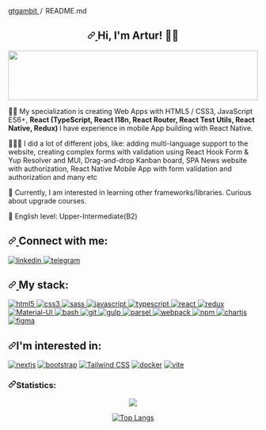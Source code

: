 <div class="Box-body p-4">
  <div class="d-flex flex-justify-between">
    <div class="text-mono text-small mb-3">
      <a href="/gtgambit/gtgambit" class="no-underline Link--primary">
        gtgambit
      </a>
      <span class="color-fg-muted d-inline-block" style="padding: 0px 2px">
        /
      </span>
      README<span class="color-fg-muted">.md</span>
    </div>
  </div>
  <article class="markdown-body entry-content container-lg f5" itemprop="text">
    <h2 align="center" dir="auto">
      <a
        id="user-content-hi-im-artur-"
        class="anchor"
        aria-hidden="true"
        href="#hi-im-artur-">
        <svg
          class="octicon octicon-link"
          viewBox="0 0 16 16"
          version="1.1"
          width="16"
          height="16"
          aria-hidden="true">
          <path d="m7.775 3.275 1.25-1.25a3.5 3.5 0 1 1 4.95 4.95l-2.5 2.5a3.5 3.5 0 0 1-4.95 0 .751.751 0 0 1 .018-1.042.751.751 0 0 1 1.042-.018 1.998 1.998 0 0 0 2.83 0l2.5-2.5a2.002 2.002 0 0 0-2.83-2.83l-1.25 1.25a.751.751 0 0 1-1.042-.018.751.751 0 0 1-.018-1.042Zm-4.69 9.64a1.998 1.998 0 0 0 2.83 0l1.25-1.25a.751.751 0 0 1 1.042.018.751.751 0 0 1 .018 1.042l-1.25 1.25a3.5 3.5 0 1 1-4.95-4.95l2.5-2.5a3.5 3.5 0 0 1 4.95 0 .751.751 0 0 1-.018 1.042.751.751 0 0 1-1.042.018 1.998 1.998 0 0 0-2.83 0l-2.5 2.5a1.998 1.998 0 0 0 0 2.83Z"></path>
        </svg>
      </a>
      Hi, I'm Artur!
      <g-emoji
        class="g-emoji"
        alias="man_technologist"
        fallback-src="https://github.githubassets.com/images/icons/emoji/unicode/1f468-1f4bb.png">
        👨‍💻
      </g-emoji>
    </h2>
    <p dir="auto">
      <a
        target="_blank"
        rel="noopener noreferrer nofollow"
        href="https://raw.githubusercontent.com/matfantinel/matfantinel/master/waves.svg">
        <img
          src="https://raw.githubusercontent.com/matfantinel/matfantinel/master/waves.svg"
          width="100%"
          height="100"
          style="max-width: 100%"
          id="exifviewer-img-1"
          exifid="-1014432983"
          oldsrc="https://raw.githubusercontent.com/matfantinel/matfantinel/master/waves.svg"
        />
      </a>
    </p>
    <p dir="auto">
      ✍🏼 My specialization is creating Web Apps with HTML5 / CSS3, JavaScript
      ES6+,
      <strong>
        React (TypeScript, React I18n, React Router, React Test Utils, React
        Native, Redux)
      </strong>
      I have experience in mobile App building with React Native.
    </p>
    <p dir="auto">
      👷🏼‍♂️ I did a lot of different jobs, like: adding multi-language support to the website, creating complex forms with validation using React Hook Form & Yup Resolver and MUI, Drag-and-drop Kanban  board, SPA News website with authorization, React Native Mobile App with form validation and authorization and many etc
    </p>
    <p dir="auto">
      <g-emoji
        class="g-emoji"
        alias="brain"
        fallback-src="https://github.githubassets.com/images/icons/emoji/unicode/1f9e0.png">
        🧠
      </g-emoji>
      Currently, I am interested in learning other frameworks/libraries. Curious
      about upgrade courses.
    </p>
    <p dir="auto">
      <g-emoji
        class="g-emoji"
        alias="tongue"
        fallback-src="https://github.githubassets.com/images/icons/emoji/unicode/1f445.png">
        👅
      </g-emoji>
      English level: Upper-Intermediate(B2)
    </p>
    <h2 align="left" dir="auto">
      <a
        id="user-content-connect-with-me"
        class="anchor"
        aria-hidden="true"
        href="#connect-with-me">
        <svg
          class="octicon octicon-link"
          viewBox="0 0 16 16"
          version="1.1"
          width="16"
          height="16"
          aria-hidden="true">
          <path d="m7.775 3.275 1.25-1.25a3.5 3.5 0 1 1 4.95 4.95l-2.5 2.5a3.5 3.5 0 0 1-4.95 0 .751.751 0 0 1 .018-1.042.751.751 0 0 1 1.042-.018 1.998 1.998 0 0 0 2.83 0l2.5-2.5a2.002 2.002 0 0 0-2.83-2.83l-1.25 1.25a.751.751 0 0 1-1.042-.018.751.751 0 0 1-.018-1.042Zm-4.69 9.64a1.998 1.998 0 0 0 2.83 0l1.25-1.25a.751.751 0 0 1 1.042.018.751.751 0 0 1 .018 1.042l-1.25 1.25a3.5 3.5 0 1 1-4.95-4.95l2.5-2.5a3.5 3.5 0 0 1 4.95 0 .751.751 0 0 1-.018 1.042.751.751 0 0 1-1.042.018 1.998 1.998 0 0 0-2.83 0l-2.5 2.5a1.998 1.998 0 0 0 0 2.83Z"></path>
        </svg>
      </a>
      Connect with me:
    </h2>
    <p align="left" dir="auto">
      <a
        href="https://www.linkedin.com/in/artur-kononov-92b2a025b/"
        rel="nofollow">
        <img
          src="https://camo.githubusercontent.com/714c7b251906b02133a3da39491bdeb272f7e3fbec923dbc6d39a5987e8d33d1/68747470733a2f2f696d672e736869656c64732e696f2f62616467652f4c696e6b6564696e2d626c75653f6c6f676f3d6c696e6b6564696e267374796c653d666f722d7468652d6261646765"
          alt="linkedin"
          title="Linkedin"
          data-canonical-src="https://img.shields.io/badge/Linkedin-blue?logo=linkedin&amp;style=for-the-badge"
          style="max-width: 100%"
          id="exifviewer-img-4"
          exifid="-390960429"
          oldsrc="https://camo.githubusercontent.com/714c7b251906b02133a3da39491bdeb272f7e3fbec923dbc6d39a5987e8d33d1/68747470733a2f2f696d672e736869656c64732e696f2f62616467652f4c696e6b6564696e2d626c75653f6c6f676f3d6c696e6b6564696e267374796c653d666f722d7468652d6261646765"
        />
      </a>
      <a href="https://t.me/gtgambit" rel="nofollow">
        <img
          src="https://camo.githubusercontent.com/f9b042c3014785b4d4bc3b2f6a9a131a9c61e15acdb06f4ebf4d072c9db078db/68747470733a2f2f696d672e736869656c64732e696f2f62616467652f54656c656772616d2d3535353f6c6f676f3d74656c656772616d267374796c653d666f722d7468652d6261646765"
          alt="telegram"
          title="Telegram"
          data-canonical-src="https://img.shields.io/badge/Telegram-555?logo=telegram&amp;style=for-the-badge"
          style="max-width: 100%"
          id="exifviewer-img-7"
          exifid="1861445782"
          oldsrc="https://camo.githubusercontent.com/f9b042c3014785b4d4bc3b2f6a9a131a9c61e15acdb06f4ebf4d072c9db078db/68747470733a2f2f696d672e736869656c64732e696f2f62616467652f54656c656772616d2d3535353f6c6f676f3d74656c656772616d267374796c653d666f722d7468652d6261646765"
        />
      </a>
    </p>
    <h2 align="left" dir="auto">
      <a
        id="user-content-my-stack"
        class="anchor"
        aria-hidden="true"
        href="#my-stack">
        <svg
          class="octicon octicon-link"
          viewBox="0 0 16 16"
          version="1.1"
          width="16"
          height="16"
          aria-hidden="true">
          <path d="m7.775 3.275 1.25-1.25a3.5 3.5 0 1 1 4.95 4.95l-2.5 2.5a3.5 3.5 0 0 1-4.95 0 .751.751 0 0 1 .018-1.042.751.751 0 0 1 1.042-.018 1.998 1.998 0 0 0 2.83 0l2.5-2.5a2.002 2.002 0 0 0-2.83-2.83l-1.25 1.25a.751.751 0 0 1-1.042-.018.751.751 0 0 1-.018-1.042Zm-4.69 9.64a1.998 1.998 0 0 0 2.83 0l1.25-1.25a.751.751 0 0 1 1.042.018.751.751 0 0 1 .018 1.042l-1.25 1.25a3.5 3.5 0 1 1-4.95-4.95l2.5-2.5a3.5 3.5 0 0 1 4.95 0 .751.751 0 0 1-.018 1.042.751.751 0 0 1-1.042.018 1.998 1.998 0 0 0-2.83 0l-2.5 2.5a1.998 1.998 0 0 0 0 2.83Z"></path>
        </svg>
      </a>
      My stack:
    </h2>
    <p align="left" dir="auto">
      <a
        href="https://developer.mozilla.org/en-US/docs/Web/HTML"
        rel="nofollow">
        <img
          src="https://camo.githubusercontent.com/8280104c77ff20e7b7cd51e275376ad2bc440ae211591f104451602fec5b17bc/68747470733a2f2f696d672e736869656c64732e696f2f62616467652f48544d4c352d3535353f6c6f676f3d68746d6c35267374796c653d666f722d7468652d6261646765"
          alt="html5"
          title="HTML5"
          data-canonical-src="https://img.shields.io/badge/HTML5-555?logo=html5&amp;style=for-the-badge"
          style="max-width: 100%"
        />
      </a>
      <a href="https://developer.mozilla.org/en-US/docs/Web/CSS" rel="nofollow">
        <img
          src="https://camo.githubusercontent.com/5d85c606f28faffaf6111880f71940f4f2c05011c219f39f3d5020bd946e9715/68747470733a2f2f696d672e736869656c64732e696f2f62616467652f435353332d3535353f6c6f676f3d63737333266c6f676f436f6c6f723d313537324236267374796c653d666f722d7468652d6261646765"
          alt="css3"
          title="CSS3"
          data-canonical-src="https://img.shields.io/badge/CSS3-555?logo=css3&amp;logoColor=1572B6&amp;style=for-the-badge"
          style="max-width: 100%"
        />
      </a>
      <a href="https://sass-lang.com" rel="nofollow">
        <img
          src="https://camo.githubusercontent.com/cfbf88a0157b6a99a086a12044a9b4abc4ba1f1222c1b882e0e83218c35cf5d8/68747470733a2f2f696d672e736869656c64732e696f2f62616467652f534153532d3535353f6c6f676f3d73617373267374796c653d666f722d7468652d6261646765"
          alt="sass"
          title="SASS"
          data-canonical-src="https://img.shields.io/badge/SASS-555?logo=sass&amp;style=for-the-badge"
          style="max-width: 100%"
        />
      </a>
      <a
        href="https://developer.mozilla.org/en-US/docs/Web/JavaScript"
        rel="nofollow">
        <img
          src="https://camo.githubusercontent.com/5180c7c420fbbc4ac7ec511899f5f6b84eef10ab0f8c0003f044c51f7731fd7b/68747470733a2f2f696d672e736869656c64732e696f2f62616467652f4a6176617363726970742d3535353f6c6f676f3d6a617661736372697074267374796c653d666f722d7468652d6261646765"
          alt="javascript"
          title="javascript"
          data-canonical-src="https://img.shields.io/badge/Javascript-555?logo=javascript&amp;style=for-the-badge"
          style="max-width: 100%"
        />
      </a>
      <a href="https://www.typescriptlang.org/" rel="nofollow">
        <img
          src="https://camo.githubusercontent.com/d9e62f165f5d93533c56854257c47f92451e3fbe9ccb5e2c45b55db2d13780a1/68747470733a2f2f696d672e736869656c64732e696f2f62616467652f547970657363726970742d3535353f6c6f676f3d74797065736372697074267374796c653d666f722d7468652d6261646765"
          alt="typescript"
          title="TypeScript"
          data-canonical-src="https://img.shields.io/badge/Typescript-555?logo=typescript&amp;style=for-the-badge"
          style="max-width: 100%"
        />
      </a>
      <a href="https://reactjs.org/" rel="nofollow">
        <img
          src="https://camo.githubusercontent.com/7b2e0c7d90ca13887995364d1986836140a50fd320619164fcb8ab2234062f10/68747470733a2f2f696d672e736869656c64732e696f2f62616467652f52656163742d3535353f6c6f676f3d7265616374267374796c653d666f722d7468652d6261646765"
          alt="react"
          title="react"
          data-canonical-src="https://img.shields.io/badge/React-555?logo=react&amp;style=for-the-badge"
          style="max-width: 100%"
        />
      </a>
      <a href="https://react-redux.js.org/" rel="nofollow">
        <img
          src="https://camo.githubusercontent.com/714cc688154a2c6adadf729023259fc2fc0198294b7372a1609f58beb01ab396/68747470733a2f2f696d672e736869656c64732e696f2f62616467652f52656475782d3535353f6c6f676f3d7265647578266c6f676f436f6c6f723d373634414243267374796c653d666f722d7468652d6261646765"
          alt="redux"
          title="redux"
          data-canonical-src="https://img.shields.io/badge/Redux-555?logo=redux&amp;logoColor=764ABC&amp;style=for-the-badge"
          style="max-width: 100%"
        />
      </a>
      <a href="https://material-ui.com/" rel="nofollow">
        <img
          src="https://camo.githubusercontent.com/ec38a46416e38ba39fb2861ba67bf25b3c3e8a3d05a87f0fe11546d9025ce19c/68747470733a2f2f696d672e736869656c64732e696f2f62616467652f6d6174657269616c5f75692d3535353f6c6f676f3d6d6174657269616c64657369676e267374796c653d666f722d7468652d6261646765"
          alt="Material-UI"
          title="Material-UI"
          data-canonical-src="https://img.shields.io/badge/material_ui-555?logo=materialdesign&amp;style=for-the-badge"
          style="max-width: 100%"
        />
      </a>
      <a href="https://www.gnu.org/software/bash/" rel="nofollow">
        <img
          src="https://camo.githubusercontent.com/23cc7de1729ff4d608669d297f72a842db4b7646c959240f004ff17934fc1e40/68747470733a2f2f696d672e736869656c64732e696f2f62616467652f426173682d3535353f6c6f676f3d676e7562617368267374796c653d666f722d7468652d6261646765"
          alt="bash"
          title="Bash"
          data-canonical-src="https://img.shields.io/badge/Bash-555?logo=gnubash&amp;style=for-the-badge"
          style="max-width: 100%"
        />
      </a>
      <a href="https://git-scm.com/" rel="nofollow">
        <img
          src="https://camo.githubusercontent.com/d390b682cfae5596c7085fe5192c69ba39dffa89b374e72877564bc6a4733916/68747470733a2f2f696d672e736869656c64732e696f2f62616467652f4769742d3535353f6c6f676f3d676974267374796c653d666f722d7468652d6261646765"
          alt="git"
          title="Git"
          data-canonical-src="https://img.shields.io/badge/Git-555?logo=git&amp;style=for-the-badge"
          style="max-width: 100%"
        />
      </a>
      <a href="https://gulpjs.com" rel="nofollow">
        <img
          src="https://camo.githubusercontent.com/ab5f028c5e3961bccd81d9c8da6d4e81addc34b1ffc80d9e0cf17ab83e597171/68747470733a2f2f696d672e736869656c64732e696f2f62616467652f47756c702d3535353f6c6f676f3d67756c70267374796c653d666f722d7468652d6261646765"
          alt="gulp"
          title="gulp"
          data-canonical-src="https://img.shields.io/badge/Gulp-555?logo=gulp&amp;style=for-the-badge"
          style="max-width: 100%"
        />
      </a>
      <a href="https://parceljs.org/" rel="nofollow">
        <img
          src="https://camo.githubusercontent.com/11f9e445b1e402fee7d4d64ef994064c2dc4e1f171a3db948aafff20813d235b/68747470733a2f2f696d672e736869656c64732e696f2f62616467652f50617263656c2d3535353f6c6f676f3d70617263656c267374796c653d666f722d7468652d6261646765"
          alt="parsel"
          title="Parsel"
          data-canonical-src="https://img.shields.io/badge/Parcel-555?logo=parcel&amp;style=for-the-badge"
          style="max-width: 100%"
        />
      </a>
      <a href="https://webpack.js.org" rel="nofollow">
        <img
          src="https://camo.githubusercontent.com/11d026a051269c59d4da8808e61ed52c3a78fb5455b10f38e922e49353fcd71a/68747470733a2f2f696d672e736869656c64732e696f2f62616467652f5765627061636b2d3535353f6c6f676f3d7765627061636b267374796c653d666f722d7468652d6261646765"
          alt="webpack"
          title="Webpack"
          data-canonical-src="https://img.shields.io/badge/Webpack-555?logo=webpack&amp;style=for-the-badge"
          style="max-width: 100%"
        />
      </a>
      <a href="https://www.npmjs.com/" rel="nofollow">
        <img
          src="https://camo.githubusercontent.com/89ba0246cbeb75ae23f53b74e9e2eded19937b2f385c4210bd2758012cd72bb9/68747470733a2f2f696d672e736869656c64732e696f2f62616467652f4e706d2d3535353f6c6f676f3d6e706d267374796c653d666f722d7468652d6261646765"
          alt="npm"
          title="NPM"
          data-canonical-src="https://img.shields.io/badge/Npm-555?logo=npm&amp;style=for-the-badge"
          style="max-width: 100%"
        />
      </a>
      <a href="https://www.chartjs.org" rel="nofollow">
        <img
          src="https://camo.githubusercontent.com/f7fc28397cc1eb851f3869894a22bbb33c45807f5f302e28dd836ddb42481445/68747470733a2f2f696d672e736869656c64732e696f2f62616467652f43686172742e6a732d3535353f6c6f676f3d6368617274646f746a73267374796c653d666f722d7468652d6261646765"
          alt="chartjs"
          title="Chart.js"
          data-canonical-src="https://img.shields.io/badge/Chart.js-555?logo=chartdotjs&amp;style=for-the-badge"
          style="max-width: 100%"
        />
      </a>
      <a href="https://www.figma.com/" rel="nofollow">
        <img
          src="https://camo.githubusercontent.com/e84ad83b88fd905ac87a5c3ca38041a503dbf9d777efd0553530b67800d3a5da/68747470733a2f2f696d672e736869656c64732e696f2f62616467652f4669676d612d3535353f6c6f676f3d6669676d61267374796c653d666f722d7468652d6261646765"
          alt="figma"
          title="Figma"
          data-canonical-src="https://img.shields.io/badge/Figma-555?logo=figma&amp;style=for-the-badge"
          style="max-width: 100%"
          id="exifviewer-img-12"
          exifid="-851940369"
          oldsrc="https://camo.githubusercontent.com/e84ad83b88fd905ac87a5c3ca38041a503dbf9d777efd0553530b67800d3a5da/68747470733a2f2f696d672e736869656c64732e696f2f62616467652f4669676d612d3535353f6c6f676f3d6669676d61267374796c653d666f722d7468652d6261646765"
        />
      </a>
    </p>
   <h2 align="left" dir="auto"><a id="user-content-im-interested-in" class="anchor" aria-hidden="true" href="#im-interested-in"><svg class="octicon octicon-link" viewBox="0 0 16 16" version="1.1" width="16" height="16" aria-hidden="true"><path d="m7.775 3.275 1.25-1.25a3.5 3.5 0 1 1 4.95 4.95l-2.5 2.5a3.5 3.5 0 0 1-4.95 0 .751.751 0 0 1 .018-1.042.751.751 0 0 1 1.042-.018 1.998 1.998 0 0 0 2.83 0l2.5-2.5a2.002 2.002 0 0 0-2.83-2.83l-1.25 1.25a.751.751 0 0 1-1.042-.018.751.751 0 0 1-.018-1.042Zm-4.69 9.64a1.998 1.998 0 0 0 2.83 0l1.25-1.25a.751.751 0 0 1 1.042.018.751.751 0 0 1 .018 1.042l-1.25 1.25a3.5 3.5 0 1 1-4.95-4.95l2.5-2.5a3.5 3.5 0 0 1 4.95 0 .751.751 0 0 1-.018 1.042.751.751 0 0 1-1.042.018 1.998 1.998 0 0 0-2.83 0l-2.5 2.5a1.998 1.998 0 0 0 0 2.83Z"></path></svg></a>I'm interested in:</h2>
<p align="left" dir="auto">
  <a href="https://nextjs.org/" rel="nofollow"><img src="https://camo.githubusercontent.com/5deece72e859121b1fbd7ac6d00bdb6f1da55cb209120f5143a61e9c0bc5e00a/68747470733a2f2f696d672e736869656c64732e696f2f62616467652f4e6578742e6a732d3535353f6c6f676f3d6e657874646f746a73267374796c653d666f722d7468652d6261646765" alt="nextjs" title="Next.js" data-canonical-src="https://img.shields.io/badge/Next.js-555?logo=nextdotjs&amp;style=for-the-badge" style="max-width: 100%;" id="exifviewer-img-38" exifid="-1349493190" oldsrc="https://camo.githubusercontent.com/5deece72e859121b1fbd7ac6d00bdb6f1da55cb209120f5143a61e9c0bc5e00a/68747470733a2f2f696d672e736869656c64732e696f2f62616467652f4e6578742e6a732d3535353f6c6f676f3d6e657874646f746a73267374796c653d666f722d7468652d6261646765"></a> 
  <a href="https://getbootstrap.com" rel="nofollow"><img src="https://camo.githubusercontent.com/d8e68322223e1bb8705f332a2e2cb3a2579120df29a51ed75504bec0ae5dc9ad/68747470733a2f2f696d672e736869656c64732e696f2f62616467652f426f6f7473747261702d3535353f6c6f676f3d626f6f747374726170267374796c653d666f722d7468652d6261646765" alt="bootstrap" title="Bootstrap" data-canonical-src="https://img.shields.io/badge/Bootstrap-555?logo=bootstrap&amp;style=for-the-badge" style="max-width: 100%;" id="exifviewer-img-33" exifid="-2000288995" oldsrc="https://camo.githubusercontent.com/d8e68322223e1bb8705f332a2e2cb3a2579120df29a51ed75504bec0ae5dc9ad/68747470733a2f2f696d672e736869656c64732e696f2f62616467652f426f6f7473747261702d3535353f6c6f676f3d626f6f747374726170267374796c653d666f722d7468652d6261646765"></a> 
  <a href="https://tailwindcss.com/" rel="nofollow"><img src="https://camo.githubusercontent.com/ad98f37f97c915aeb4cbf2714c7804b490705396211bfb22e10d0c3148ca7e8e/68747470733a2f2f696d672e736869656c64732e696f2f62616467652f5461696c77696e646373732d3535353f6c6f676f3d7461696c77696e64637373267374796c653d666f722d7468652d6261646765" alt="Tailwind CSS" title="Tailwind CSS" data-canonical-src="https://img.shields.io/badge/Tailwindcss-555?logo=tailwindcss&amp;style=for-the-badge" style="max-width: 100%;" id="exifviewer-img-10" exifid="815223618" oldsrc="https://camo.githubusercontent.com/ad98f37f97c915aeb4cbf2714c7804b490705396211bfb22e10d0c3148ca7e8e/68747470733a2f2f696d672e736869656c64732e696f2f62616467652f5461696c77696e646373732d3535353f6c6f676f3d7461696c77696e64637373267374796c653d666f722d7468652d6261646765"></a>
  <a href="https://www.docker.com/" rel="nofollow"><img src="https://camo.githubusercontent.com/b9628a73a4222091291532267f5d8fb2523f21e89ef736522b5d6543501d806a/68747470733a2f2f696d672e736869656c64732e696f2f62616467652f446f636b65722d3535353f6c6f676f3d646f636b6572267374796c653d666f722d7468652d6261646765" alt="docker" title="Docker" data-canonical-src="https://img.shields.io/badge/Docker-555?logo=docker&amp;style=for-the-badge" style="max-width: 100%;" id="exifviewer-img-36" exifid="-1277002260" oldsrc="https://camo.githubusercontent.com/b9628a73a4222091291532267f5d8fb2523f21e89ef736522b5d6543501d806a/68747470733a2f2f696d672e736869656c64732e696f2f62616467652f446f636b65722d3535353f6c6f676f3d646f636b6572267374796c653d666f722d7468652d6261646765"></a> 
  <a href="https://vitejs.dev/" rel="nofollow"><img src="https://camo.githubusercontent.com/eefb930bc6292ed382af395c7ae59cdffc7261caf56928b7a4e2c97e9173a3f0/68747470733a2f2f696d672e736869656c64732e696f2f62616467652f766974652d3535353f6c6f676f3d76697465267374796c653d666f722d7468652d6261646765" alt="vite" title="Vite" data-canonical-src="https://img.shields.io/badge/vite-555?logo=vite&amp;style=for-the-badge" style="max-width: 100%;" id="exifviewer-img-41" exifid="-292226855" oldsrc="https://camo.githubusercontent.com/eefb930bc6292ed382af395c7ae59cdffc7261caf56928b7a4e2c97e9173a3f0/68747470733a2f2f696d672e736869656c64732e696f2f62616467652f766974652d3535353f6c6f676f3d76697465267374796c653d666f722d7468652d6261646765"></a>
</p>
<h3 align="left" dir="auto"><a id="user-content-statistics" class="anchor" aria-hidden="true" href="#statistics"><svg class="octicon octicon-link" viewBox="0 0 16 16" version="1.1" width="16" height="16" aria-hidden="true"><path d="m7.775 3.275 1.25-1.25a3.5 3.5 0 1 1 4.95 4.95l-2.5 2.5a3.5 3.5 0 0 1-4.95 0 .751.751 0 0 1 .018-1.042.751.751 0 0 1 1.042-.018 1.998 1.998 0 0 0 2.83 0l2.5-2.5a2.002 2.002 0 0 0-2.83-2.83l-1.25 1.25a.751.751 0 0 1-1.042-.018.751.751 0 0 1-.018-1.042Zm-4.69 9.64a1.998 1.998 0 0 0 2.83 0l1.25-1.25a.751.751 0 0 1 1.042.018.751.751 0 0 1 .018 1.042l-1.25 1.25a3.5 3.5 0 1 1-4.95-4.95l2.5-2.5a3.5 3.5 0 0 1 4.95 0 .751.751 0 0 1-.018 1.042.751.751 0 0 1-1.042.018 1.998 1.998 0 0 0-2.83 0l-2.5 2.5a1.998 1.998 0 0 0 0 2.83Z"></path></svg></a>Statistics:</h3>
<p align="center" dir="auto">
  <source
    srcset="https://github-readme-stats.vercel.app/api?username=gtgambit&show_icons=true&theme=dark"
    media="(prefers-color-scheme: dark)"
  />
  <source
    srcset="https://github-readme-stats.vercel.app/api?username=gtgambit&show_icons=true"
    media="(prefers-color-scheme: dark), (prefers-color-scheme: no-preference)"
  />
  <img src="https://github-readme-stats.vercel.app/api?username=gtgambit&show_icons=true" />
</p>
<p align="center" dir="auto"> 
<a href="https://github.com/gtgambit"><img src="https://camo.githubusercontent.com/d7490794a2d042e6eb6a434616022fe17f075368c31740e69bf1b3cb0acb273f/68747470733a2f2f6769746875622d726561646d652d73746174732e76657263656c2e6170702f6170692f746f702d6c616e67732f3f757365726e616d653d616e7572616768617a7261266c61796f75743d636f6d70616374" alt="Top Langs" data-canonical-src="https://github-readme-stats.vercel.app/api/top-langs/?username=gtgambit&amp;layout=compact" style="max-width: 100%;"></a>
</p>
</article>
  </div>
